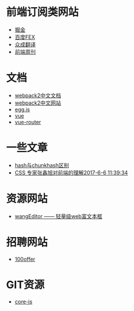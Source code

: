 # 前端订阅类网站
* <a href="https://juejin.im" target="_blank">掘金</a>
* <a href="http://fex.baidu.com/weekly/" target="_blank">百度FEX</a>
* <a href="http://zcfy.baomitu.com/" target="_blank">众成翻译</a>
* <a href="http://www.feweekly.com/" target="_blank">前端周刊</a>

# 文档
* <a href="http://www.css88.com/doc/webpack2" target="_blank">webpack2中文文档</a>
* <a href="https://doc.webpack-china.org/" target="_blank">webpack2中文网站</a>
* <a href="https://eggjs.org/zh-cn/intro/" target="_blank">egg.js</a>
* <a href="https://cn.vuejs.org/" target="_blank">vue</a>
* <a href="https://router.vuejs.org/zh-cn/" target="_blank">vue-router</a>
# 一些文章
* <a href="http://www.cnblogs.com/ihardcoder/p/5623411.html" target="_blank">hash与chunkhash区别</a>
* <a href="http://www.zhangxinxu.com/wordpress/2017/06/ten-question-about-frontend-zhihu/" target="_blank">CSS 专家张鑫旭对前端的理解2017-6-6 11:39:34</a>
# 资源网站
* <a href="https://github.com/wangfupeng1988/wangEditor" target="_blank">wangEditor —— 轻量级web富文本框</a>
# 招聘网站
* <a href="https://cn.100offer.com" target="_blank">100offer</a>
# GIT资源
* <a href="https://github.com/zloirock/core-js">core-js</a>
